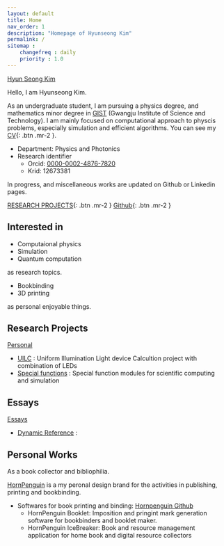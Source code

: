 ```yaml
---
layout: default
title: Home
nav_order: 1
description: "Homepage of Hyunseong Kim"
permalink: /
sitemap : 
    changefreq : daily 
    priority : 1.0
---
```


<script src="https://platform.linkedin.com/badges/js/profile.js" async defer type="text/javascript"></script>

<div class="badge-base LI-profile-badge" data-locale="en_US" data-size="medium" data-theme="dark" data-type="VERTICAL" data-vanity="hyun-seong-kim-91abaa183" data-version="v1">
<a class="badge-base__link LI-simple-link" href="https://kr.linkedin.com/in/hyun-seong-kim-91abaa183?trk=profile-badge">Hyun Seong Kim</a>
</div>
              
Hello, I am Hyunseong Kim.

As an undergraduate student, I am pursuing a physics degree, and mathematics minor degree in [GIST](https://www.gist.ac.kr/kr/main.html) \(Gwangju Institute of Science and Technology\). I am mainly focused on computational approach to physcis problems, especially simulation and efficient algorithms. 
You can see my [CV](https://hyunseong-kim.github.io/cv){: .btn .mr-2 }.

* Department: Physics and Photonics
* Research identifier
    * Orcid: [0000-0002-4876-7820](https://orcid.org/0000-0002-4876-7820)
    * Krid: 12673381



In progress, and miscellaneous works are updated on Github or Linkedin pages.

[RESEARCH PROJECTS](https://hyunseong-kim.github.io/docs/projects){: .btn .mr-2 } 
[Github](https://github.com/HYUNSEONG-KIM){: .btn .mr-2 }


## Interested in 

* Computaional physics
* Simulation
* Quantum computation

as research topics.

* Bookbinding
* 3D printing

as personal enjoyable things.

## Research Projects

[Personal](https://hyunseong-kim.github.io/docs/Projects)

* [UILC](https://hyunseong-kim.github.io/docs/research/uilc) : Uniform Illumination Light device Calcultion project with combination of LEDs
* [Special functions]() : Special function modules for scientific computing and simulation

## Essays

[Essays](https://hyunseong-kim.github.io/docs/essays)

* [Dynamic Reference](https://hyunseong-kim.github.io/docs/essays/dynamic_ref_work) :  

## Personal Works

As a book collector and bibliophilia.

[HornPenguin]() is a my peronal design brand for the activities in publishing, printing and bookbinding.

* Softwares for book printing and binding: [Hornpenguin Github](https://github.com/HornPenguin)
  * HornPenguin Booklet: Imposition and pringint mark generation software for bookbinders and booklet maker.
  * HornPenguin IceBreaker: Book and resource management application for home book and digital resource collectors



 
